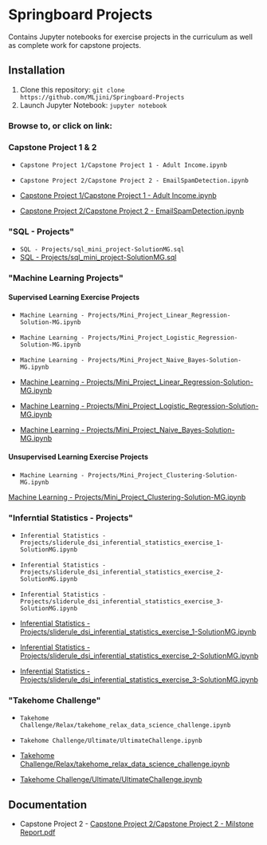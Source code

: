 # Springboard Projects
Contains Jupyter notebooks for exercise projects in the curriculum as well as complete work for capstone projects.


## Installation
1. Clone this repository: `git clone https://github.com/MLjini/Springboard-Projects`
2. Launch Jupyter Notebook: `jupyter notebook`
### Browse to, or click on link:
### Capstone Project 1 & 2 
* `Capstone Project 1/Capstone Project 1 - Adult Income.ipynb`
* `Capstone Project 2/Capstone Project 2 - EmailSpamDetection.ipynb`

* [Capstone Project 1/Capstone Project 1 - Adult Income.ipynb](https://github.com/MLJini/Springboard-Projects/blob/master/Capstone%20Project%201/Capstone%20Project%201%20-%20Adult%20Income.ipynb)
* [Capstone Project 2/Capstone Project 2 - EmailSpamDetection.ipynb](https://github.com/MLJini/Springboard-Projects/blob/master/Capstone%20Project%202/Capstone%20Project%202%20-%20EmailSpamDetection.ipynb)

### "SQL - Projects"
* `SQL - Projects/sql_mini_project-SolutionMG.sql`
* [SQL - Projects/sql_mini_project-SolutionMG.sql](https://github.com/MLJini/Springboard-Projects/blob/master/SQL%20-%20Projects/sql_mini_project-SolutionMG.sql)

### "Machine Learning Projects"
#### Supervised Learning Exercise Projects
* `Machine Learning - Projects/Mini_Project_Linear_Regression-Solution-MG.ipynb`
* `Machine Learning - Projects/Mini_Project_Logistic_Regression-Solution-MG.ipynb`
* `Machine Learning - Projects/Mini_Project_Naive_Bayes-Solution-MG.ipynb`

* [Machine Learning - Projects/Mini_Project_Linear_Regression-Solution-MG.ipynb](https://github.com/MLJini/Springboard-Projects/blob/master/Machine%20Learning%20-%20Projects/Mini_Project_Linear_Regression-Solution-MG.ipynb)
* [Machine Learning - Projects/Mini_Project_Logistic_Regression-Solution-MG.ipynb](https://github.com/MLJini/Springboard-Projects/blob/master/Machine%20Learning%20-%20Projects/Mini_Project_Logistic_Regression-Solution-MG.ipynb)
* [Machine Learning - Projects/Mini_Project_Naive_Bayes-Solution-MG.ipynb](https://github.com/MLJini/Springboard-Projects/blob/master/Machine%20Learning%20-%20Projects/Mini_Project_Naive_Bayes-Solution-MG.ipynb)

#### Unsupervised Learning Exercise Projects
* `Machine Learning - Projects/Mini_Project_Clustering-Solution-MG.ipynb`

[Machine Learning - Projects/Mini_Project_Clustering-Solution-MG.ipynb](https://github.com/MLJini/Springboard-Projects/blob/master/Machine%20Learning%20-%20Projects/Mini_Project_Clustering-Solution-MG.ipynb)


### "Inferntial Statistics - Projects"
* `Inferential Statistics - Projects/sliderule_dsi_inferential_statistics_exercise_1-SolutionMG.ipynb`
* `Inferential Statistics - Projects/sliderule_dsi_inferential_statistics_exercise_2-SolutionMG.ipynb`
* `Inferential Statistics - Projects/sliderule_dsi_inferential_statistics_exercise_3-SolutionMG.ipynb`

* [Inferential Statistics - Projects/sliderule_dsi_inferential_statistics_exercise_1-SolutionMG.ipynb](https://github.com/MLJini/Springboard-Projects/blob/master/Inferential%20Statistics%20-%20Projects/sliderule_dsi_inferential_statistics_exercise_1-SolutionMG.ipynb)
* [Inferential Statistics - Projects/sliderule_dsi_inferential_statistics_exercise_2-SolutionMG.ipynb](https://github.com/MLJini/Springboard-Projects/blob/master/Inferential%20Statistics%20-%20Projects/sliderule_dsi_inferential_statistics_exercise_2-SolutionMG.ipynb)
* [Inferential Statistics - Projects/sliderule_dsi_inferential_statistics_exercise_3-SolutionMG.ipynb](https://github.com/MLJini/Springboard-Projects/blob/master/Inferential%20Statistics%20-%20Projects/sliderule_dsi_inferential_statistics_exercise_3-SolutionMG.ipynb)

### "Takehome Challenge"
* `Takehome Challenge/Relax/takehome_relax_data_science_challenge.ipynb`
* `Takehome Challenge/Ultimate/UltimateChallenge.ipynb`

* [Takehome Challenge/Relax/takehome_relax_data_science_challenge.ipynb](https://github.com/MLJini/Springboard-Projects/blob/master/Takehome%20Challenge/Relax/takehome_relax_data_science_challenge.ipynb)
* [Takehome Challenge/Ultimate/UltimateChallenge.ipynb](https://github.com/MLJini/Springboard-Projects/blob/master/Takehome%20Challenge/Takehome%20Challenge/Ultimate/UltimateChallenge.ipynb)


## Documentation
* Capstone Project 2 - [Capstone Project 2/Capstone Project 2 - Milstone Report.pdf](https://github.com/MLJini/Springboard-Projects/blob/master/Capstone%20Project%202/)

